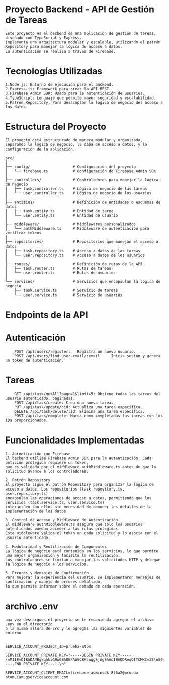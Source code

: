 # Proyecto Backend - API de Gestión de Tareas
    Este proyecto es el backend de una aplicación de gestión de tareas, diseñado con TypeScript y Express.
    Implementa una arquitectura modular y escalable, utilizando el patrón Repository para manejar la lógica de acceso a datos.
    La autenticación se realiza a través de Firebase.

# Tecnologías Utilizadas
    1.Node.js: Entorno de ejecución para el backend.
    2.Express.js: Framework para crear la API REST.
    3.Firebase Admin SDK: Usado para la autenticación de usuarios.
    4.TypeScript: Lenguaje que permite mayor seguridad y escalabilidad.
    5.Patrón Repository: Para desacoplar la lógica de negocio del acceso a los datos.

# Estructura del Proyecto
    El proyecto está estructurado de manera modular y organizada, 
    separando la lógica de negocio, la capa de acceso a datos, y la configuración de la aplicación.

    src/
    │
    ├── config/                   # Configuración del proyecto
    │   └── firebase.ts           # Configuración de Firebase Admin SDK
    │
    ├── controllers/              # Controladores para manejar la lógica de negocio
    │   ├── task.controller.ts    # Lógica de negocio de las tareas
    │   └── user.controller.ts    # Lógica de negocio de los usuarios
    │
    ├── entities/                 # Definición de entidades o esquemas de datos
    │   ├── task.entity.ts        # Entidad de tarea
    │   └── user.entity.ts        # Entidad de usuario
    │
    ├── middleware/               # Middlewares personalizados
    │   └── authMiddleware.ts     # Middleware de autenticación para verificar tokens
    │
    ├── repositories/             # Repositorios que manejan el acceso a datos
    │   ├── task.repository.ts    # Acceso a datos de las tareas
    │   └── user.repository.ts    # Acceso a datos de los usuarios
    │
    ├── routes/                   # Definición de rutas de la API
    │   ├── task.router.ts        # Rutas de tareas
    │   └── user.router.ts        # Rutas de usuarios
    │
    └── services/                 # Servicios que encapsulan la lógica de negocio
        ├── task.service.ts       # Servicio de tareas
        └── user.service.ts       # Servicio de usuarios

# Endpoints de la API
 # Autenticación
        POST /api/users/register:   Registra un nuevo usuario.
        POST /api/users/find-user-email/:email     Inicia sesión y genera un token de autenticación.

 # Tareas
        GET /api/task/getAll?page=1&limit=5: Obtiene todas las tareas del usuario autenticado, paginadas.
        POST /api/task/create: Crea una nueva tarea.
        PUT /api/task/update/:id: Actualiza una tarea específica.
        DELETE /api/task/delete/:id: Elimina una tarea específica.
        POST /api/task/complete: Marca como completadas las tareas con los IDs proporcionados.

# Funcionalidades Implementadas
    1. Autenticación con Firebase
    El backend utiliza Firebase Admin SDK para la autenticación. Cada petición protegida requiere un token, 
    que es validado por el middleware authMiddleware.ts antes de que la solicitud avance a los controladores.

    2. Patrón Repository
    El proyecto sigue el patrón Repository para organizar la lógica de acceso a datos. Los repositorios (task.repository.ts, user.repository.ts)
    encapsulan las operaciones de acceso a datos, permitiendo que los servicios (task.service.ts, user.service.ts) 
    interactúen con ellos sin necesidad de conocer los detalles de la implementación de los datos.

    3. Control de Acceso y Middleware de Autenticación
    El middleware authMiddleware.ts asegura que solo los usuarios autenticados puedan acceder a las rutas protegidas.
    Este middleware valida el token en cada solicitud y lo asocia con el usuario autenticado.

    4. Modularidad y Reutilización de Componentes
    La lógica de negocio está contenida en los servicios, lo que permite una mejor organización y facilita la reutilización.
    Los controladores se limitan a manejar las solicitudes HTTP y delegan la lógica de negocio a los servicios.

    5. Errores y Mensajes de Confirmación
    Para mejorar la experiencia del usuario, se implementaron mensajes de confirmación y manejo de errores detallado,
    lo que permite informar sobre el estado de cada operación.        

 # archivo .env
    una vez descargues el proyecto se te recomienda agregar el archivo .env en el directorio 
    a la misma altura de src y le agregas las siguientes variables de entorno
    

    SERVICE_ACCOUNT_PROJECT_ID=prueba-atom
    
    SERVICE_ACCOUNT_PRIVATE_KEY="-----BEGIN PRIVATE KEY-----\nMIIEvQIBADANBgkqhkiG9w0BAQEFAASCBKcwggSjAgEAAoIBAQDReqQITCMKCv38\n50nYjeOW/SiJE/Xkx9VbH9/KGV2jrqmVUa6Bh6/JlM9Ds3i7xA9sxat/y5pT+oGg\n1vcS27wM1xPHFD6imqIryqh/a+28+aBo0SFHBY3JGuqHRaVurYa3RE8g1je545Np\n9pVSSq1Eaw8wrFLrgglsITgh67rnaI95ZhnbH0IU6IXNVFM3rhECyuqj4Ffpo7os\n8nTqG2ZLK7ilNMhgjnDU/yNCpfJVWuDFrUDxPUAGD1AOEQ93M5LLQJe908tVLhN9\nuxMkY6/3wd2vuSer6GLKejwVBmiFwHbwRFdc8f1EUFB2eiJbLr1FL/4TRTp/Ws9s\nYr1koue5AgMBAAECggEASG+GJTBetWxTo44+5Nk7p8xmpe/3CWNojZgaBIJ89MrC\n7VVPaI8I5EXG3fxDdXo4cz5vLUO0W/G1vW5YBXdiMXZ16lM/zW53QXlUhqtFjCEt\nrNEUFsD+5FmgW6JjsD/k456FVi99GZRuNygDPm+ANrZmjEgqbDGNHIzoIiKngLjw\nnmwgbF/opDprCi7LMI/z2Qhh5qeSwtuzom+lgMtHFwbWCfLfFmetdfjtJvqcb1nr\n2tLpOjRa2A1NFHErapnwNcDZWORBJJcLsTrKCpfG+Yn/E+RF6N6RN6icDNJs92Yb\nRZ7MkkF5KoNFkhhSFCKM0AU31hl5Ko4EVWlCEtaouQKBgQD7qgSYLcWmCpBwN5bm\n7nI6h0H+/ZIXI1jg/p2cUU5QU6tG7nBBFLFeW83v7rUKuJ4/DkjhV+Vq8lZG4tFc\n0dB1vh6qrv/pOB/+UmD7XcBDGPN1I+eK+mh02PUTZdL4ikye5thTE2RS4lbiZZjR\nCh5g+Hl37r5NiXXvU7w8RiStHwKBgQDVFpAJ0PPih1arUuOz0opX7b1B9yBZ00Fm\nIu4d7fHkFAmSK8nfDidb7UUjJwdvvB1FPDrHg4AgTofLCplqcReH9t3XWV242W6v\nyr1C4+Ao6y0cXT1WU4IHlXTCgM/2nX/Jt0vGR9AvgApfqKkPNGi161CQXMS/gNl6\ngKZreVp4JwKBgCvkPSTlZsFMumA38cOY9qcqi+ITC3WpnoivH4Hx1DzCOu8GCuHu\n3/ha/pHICh8yj7bjoOZcVBDQ7ycxy93qYfcHD4YpO0zLkxjh+TQd57hME7nsZyeg\nALPQWv3lFmRuimp0TGpAyZCDFTArE/nxT9cNvvGh2+LeBImXCw9gFGl1AoGBAMNL\n342vnabThYKWAK2R3EuET/4CYfsRnJHgl76EkzsHhlIaofU2QqqFBuWV4sHsdiM7\ndV/gTPDPKLPVrhAZQIjToDS76iL93O1u8hE5SvwVtw2VAx94f+c1eoK9jlynszQM\nM32x2cN/JYLQ0MlnrkR1PCxjactea3RULrK30UvnAoGAQ4KjF2v7uAWkd0E00JrX\nVJwocqpPvc2yUy9vNii5tb7LwdNRBiwvOy55QIpa7a5AIocFgCi0+L66eC4as7GF\nNcfiffSo3Mo18OD4JpnDMGZeSZBOpHO8GGwGhRt4LkaV9D9aKYWgaGzEoM1Klma9\n+97c7qoxlG9+xvvJlmbFYCA=\n-----END PRIVATE KEY-----\n"
    
    SERVICE_ACCOUNT_CLIENT_EMAIL=firebase-adminsdk-8t6a2@prueba-atom.iam.gserviceaccount.com